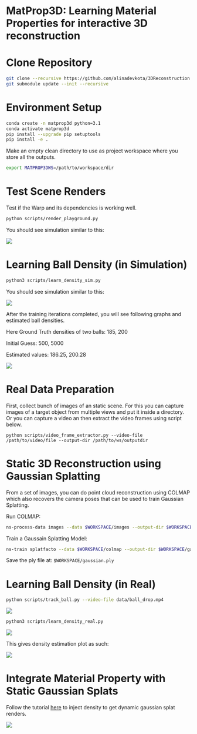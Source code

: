 # MatProp3D: Learning Material Properties for interactive 3D reconstruction

# Clone Repository
```bash
git clone --recursive https://github.com/alinadevkota/3DReconstruction.git
git submodule update --init --recursive
```

# Environment Setup
```bash
conda create -n matprop3d python=3.1
conda activate matprop3d
pip install --upgrade pip setuptools
pip install -e .
```

Make an empty clean directory to use as project workspace where you store all the outputs.
```bash
export MATPROP3DWS=/path/to/workspace/dir
```

# Test Scene Renders

Test if the Warp and its dependencies is working well.
```bash
python scripts/render_playground.py
```
You should see simulation similar to this:

![](media/warp_multi_ball.gif)

# Learning Ball Density (in Simulation)

```bash
python3 scripts/learn_density_sim.py
```
You should see simulation similar to this:

![](media/two_ball_pool.gif)

After the training iterations completed, you will see following graphs and estimated ball densities.

Here Ground Truth densities of two balls: 185, 200

Initial Guess: 500, 5000

Estimated values: 186.25, 200.28

![](media/density_estimation.png)

# Real Data Preparation

First, collect bunch of images of an static scene. For this you can capture images of a target object from multiple views and put it inside a directory. Or you can capture a video an then extract the video frames using script below.
```
python scripts/video_frame_extractor.py --video-file /path/to/video/file --output-dir /path/to/ws/outputdir
```

# Static 3D Reconstruction using Gaussian Splatting

From a set of images, you can do point cloud reconstruction using COLMAP which also recovers the camera poses that can be used to train Gaussian Splatting.

Run COLMAP:

```bash
ns-process-data images --data $WORKSPACE/images --output-dir $WORKSPACE/colmap
```

Train a Gaussain Splatting Model:

```bash
ns-train splatfacto --data $WORKSPACE/colmap --output-dir $WORKSPACE/gaussian_splats
```

Save the ply file at: `$WORKSPACE/gaussian.ply`

# Learning Ball Density (in Real)

```bash
python scripts/track_ball.py --video-file data/ball_drop.mp4
```
![](media/real_ball_traj.png)

```bash
python3 scripts/learn_density_real.py
```

![](media/real_ball_drop_in_sim.gif)

This gives density estimation plot as such:

![](media/density_estimation_real.png)


# Integrate Material Property with Static Gaussian Splats

Follow the tutorial [here](https://github.com/rashikshrestha/Interact3D) to inject density to get dynamic gaussian splat renders.

![](media/tennis_drop.gif)

